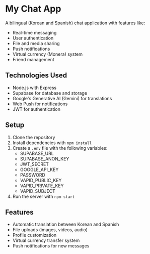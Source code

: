 # My Chat App

A bilingual (Korean and Spanish) chat application with features like:

- Real-time messaging
- User authentication
- File and media sharing
- Push notifications
- Virtual currency (Monera) system
- Friend management

## Technologies Used

- Node.js with Express
- Supabase for database and storage
- Google's Generative AI (Gemini) for translations
- Web Push for notifications
- JWT for authentication

## Setup

1. Clone the repository
2. Install dependencies with `npm install`
3. Create a `.env` file with the following variables:
   - SUPABASE_URL
   - SUPABASE_ANON_KEY
   - JWT_SECRET
   - GOOGLE_API_KEY
   - PASSWORD
   - VAPID_PUBLIC_KEY
   - VAPID_PRIVATE_KEY
   - VAPID_SUBJECT
4. Run the server with `npm start`

## Features

- Automatic translation between Korean and Spanish
- File uploads (images, videos, audio)
- Profile customization
- Virtual currency transfer system
- Push notifications for new messages 
